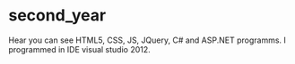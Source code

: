 # second_year

Hear you can see HTML5, CSS, JS, JQuery, C# and ASP.NET programms.
I programmed in IDE visual studio 2012.
